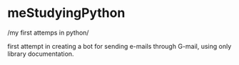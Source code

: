 # meStudyingPython
/my first attemps in python/

first attempt in creating a bot for sending e-mails through G-mail, using only library documentation.
